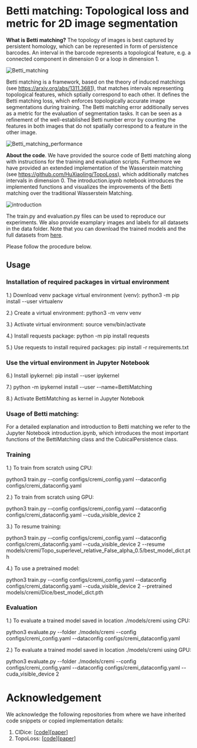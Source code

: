 **Betti matching**: Topological loss and metric for 2D image segmentation
========

**What is Betti matching?** The topology of images is best captured by persistent homology, which can be represented in form of persistence barcodes. An interval in the barcode represents a topological feature, e.g. a connected component in dimension 0 or a loop in dimension 1. 

![Betti_matching](.github/Betti-matching.png "Betti matching")

Betti matching is a framework, based on the theory of induced matchings (see https://arxiv.org/abs/1311.3681), that matches intervals representing topological features, which sptially correspond to each other. It defines the Betti matching loss, which enforces topologically accurate image segmentations during training. The Betti matching error additionally serves as a metric for the evaluation of segmentation tasks. It can be seen as a refinement of the well-established Betti number error by counting the features in both images that do not spatially correspond to a feature in the other image.

![Betti_matching_performance](.github/Betti-matching-error.png "Betti matching performance")

**About the code**. We have provided the source code of Betti matching along with instructions for the training and evaluation scripts. Furthermore we have provided an extended implementation of the Wasserstein matching (see https://github.com/HuXiaoling/TopoLoss), which additionally matches intervals in dimension 0. The introduction.ipynb notebook introduces the implemented functions and visualizes the improvements of the Betti matching over the traditional Wasserstein Matching. 

![introduction](.github/Betti-matching_vs_Wasserstein-matching.png "introduction cremi")

The train.py and evaluation.py files can be used to reproduce our experiments. We also provide examplary images and labels for all datasets in the data folder. Note that you can download the trained models and the full datasets from [here](https://doi.org/10.5281/zenodo.7312139). 

 Please follow the procedure below.


## Usage

### Installation of required packages in virtual environment

1.) Download venv package virtual environment (venv): python3 -m pip install --user virtualenv

2.) Create a virtual environment: python3 -m venv venv

3.) Activate virtual environment: source venv/bin/activate

4.) Install requests package: python -m pip install requests

5.) Use requests to install required packages: pip install -r requirements.txt

### Use the virtual environment in Jupyter Notebook

6.) Install ipykernel: pip install --user ipykernel

7.) python -m ipykernel install --user --name=BettiMatching

8.) Activate BettiMatching as kernel in Jupyter Notebook

### Usage of Betti matching:
For a detailed explanation and introduction to Betti matching we refer to the Jupyter Notebook introduction.ipynb, which introduces the most important functions of the BettiMatching class and the CubicalPersistence class.

### Training
1.) To train from scratch using CPU:

python3 train.py --config configs/cremi_config.yaml --dataconfig configs/cremi_dataconfig.yaml

2.) To train from scratch using GPU:

python3 train.py --config configs/cremi_config.yaml --dataconfig configs/cremi_dataconfig.yaml --cuda_visible_device 2

3.) To resume training:

python3 train.py --config configs/cremi_config.yaml --dataconfig configs/cremi_dataconfig.yaml --cuda_visible_device 2 --resume models/cremi/Topo_superlevel_relative_False_alpha_0.5/best_model_dict.pth

4.) To use a pretrained model:

python3 train.py --config configs/cremi_config.yaml --dataconfig configs/cremi_dataconfig.yaml --cuda_visible_device 2 --pretrained models/cremi/Dice/best_model_dict.pth

### Evaluation
1.) To evaluate a trained model saved in location ./models/cremi using CPU:

python3 evaluate.py --folder ./models/cremi --config configs/cremi_config.yaml --dataconfig configs/cremi_dataconfig.yaml

2.) To evaluate a trained model saved in location ./models/cremi using GPU:

python3 evaluate.py --folder ./models/cremi --config configs/cremi_config.yaml --dataconfig configs/cremi_dataconfig.yaml --cuda_visible_device 2


<!-- ## Citing Betti matching
If you find our repository useful in your research, please cite the following:
```bibtex
@misc{stucki2022topologicallyfaithfulimagesegmentation,
      title={Topologically faithful image segmentation via induced matching of persistence barcodes}, 
      author={Nico Stucki and Johannes C. Paetzold and Suprosanna Shit and Bjoern Menze and Ulrich Bauer},
      year={2022},
      eprint={2211.15272},
      archivePrefix={arXiv},
      primaryClass={cs.CV},
      url={https://arxiv.org/abs/2211.15272}, 
}
``` -->

<!-- # License
-->

# Acknowledgement
We acknowledge the following repositories from where we have inherited code snippets or copied implementation details:

1. ClDice: [[code](https://github.com/jocpae/clDice)][[paper](https://arxiv.org/abs/2003.07311)]
2. TopoLoss: [[code](https://github.com/HuXiaoling/TopoLoss)][[paper](https://arxiv.org/abs/1906.05404)]

<!-- # Contributing
We actively welcome your pull requests! Please see [CONTRIBUTING.md](.github/CONTRIBUTING.md) and [CODE_OF_CONDUCT.md](.github/CODE_OF_CONDUCT.md) for more info. -->
